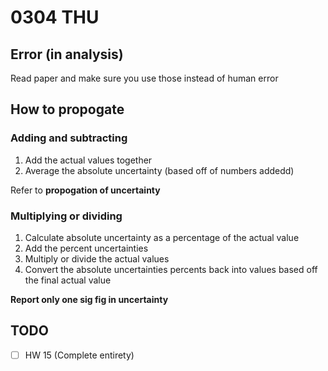 # 0304 THU

## Error (in analysis)

Read paper and make sure you use those instead of human error

## How to propogate

### Adding and subtracting

1. Add the actual values together
2. Average the absolute uncertainty (based off of numbers addedd)

Refer to **propogation of uncertainty**

### Multiplying or dividing

1. Calculate absolute uncertainty as a percentage of the actual value
2. Add the percent uncertainties
3. Multiply or divide the actual values
4. Convert the absolute uncertainties percents back into values based off the final actual value

**Report only one sig fig in uncertainty**

## TODO

- [ ] HW 15 (Complete entirety)
